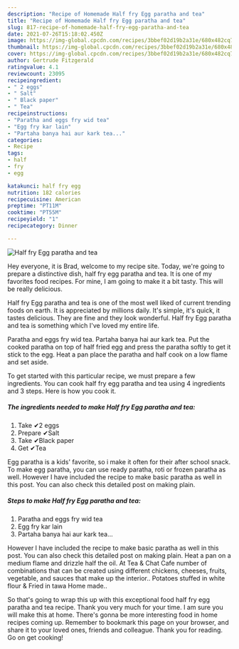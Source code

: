 ```yaml
---
description: "Recipe of Homemade Half fry Egg paratha and tea"
title: "Recipe of Homemade Half fry Egg paratha and tea"
slug: 817-recipe-of-homemade-half-fry-egg-paratha-and-tea
date: 2021-07-26T15:18:02.450Z
image: https://img-global.cpcdn.com/recipes/3bbef02d19b2a31e/680x482cq70/half-fry-egg-paratha-and-tea-recipe-main-photo.jpg
thumbnail: https://img-global.cpcdn.com/recipes/3bbef02d19b2a31e/680x482cq70/half-fry-egg-paratha-and-tea-recipe-main-photo.jpg
cover: https://img-global.cpcdn.com/recipes/3bbef02d19b2a31e/680x482cq70/half-fry-egg-paratha-and-tea-recipe-main-photo.jpg
author: Gertrude Fitzgerald
ratingvalue: 4.1
reviewcount: 23095
recipeingredient:
- " 2 eggs"
- " Salt"
- " Black paper"
- " Tea"
recipeinstructions:
- "Paratha and eggs fry wid tea"
- "Egg fry kar lain"
- "Partaha banya hai aur kark tea..."
categories:
- Recipe
tags:
- half
- fry
- egg

katakunci: half fry egg 
nutrition: 182 calories
recipecuisine: American
preptime: "PT11M"
cooktime: "PT55M"
recipeyield: "1"
recipecategory: Dinner

---
```



![Half fry Egg paratha and tea](https://img-global.cpcdn.com/recipes/3bbef02d19b2a31e/680x482cq70/half-fry-egg-paratha-and-tea-recipe-main-photo.jpg)

Hey everyone, it is Brad, welcome to my recipe site. Today, we're going to prepare a distinctive dish, half fry egg paratha and tea. It is one of my favorites food recipes. For mine, I am going to make it a bit tasty. This will be really delicious.

Half fry Egg paratha and tea is one of the most well liked of current trending foods on earth. It is appreciated by millions daily. It's simple, it's quick, it tastes delicious. They are fine and they look wonderful. Half fry Egg paratha and tea is something which I've loved my entire life.

Paratha and eggs fry wid tea. Partaha banya hai aur kark tea. Put the cooked paratha on top of half fried egg and press the paratha softly to get it stick to the egg. Heat a pan place the paratha and half cook on a low flame and set aside.


To get started with this particular recipe, we must prepare a few ingredients. You can cook half fry egg paratha and tea using 4 ingredients and 3 steps. Here is how you cook it.

<!--inarticleads1-->

##### The ingredients needed to make Half fry Egg paratha and tea:

1. Take  ✔2 eggs
1. Prepare  ✔Salt
1. Take  ✔Black paper
1. Get  ✔Tea


Egg paratha is a kids&#39; favorite, so i make it often for their after school snack. To make egg paratha, you can use ready paratha, roti or frozen paratha as well. However I have included the recipe to make basic paratha as well in this post. You can also check this detailed post on making plain. 

<!--inarticleads2-->

##### Steps to make Half fry Egg paratha and tea:

1. Paratha and eggs fry wid tea
1. Egg fry kar lain
1. Partaha banya hai aur kark tea...


However I have included the recipe to make basic paratha as well in this post. You can also check this detailed post on making plain. Heat a pan on a medium flame and drizzle half the oil. At Tea &amp; Chat Cafe number of combinations that can be created using different chickens, cheeses, fruits, vegetable, and sauces that make up the interior.. Potatoes stuffed in white flour &amp; Fried in tawa Home made.. 

So that's going to wrap this up with this exceptional food half fry egg paratha and tea recipe. Thank you very much for your time. I am sure you will make this at home. There's gonna be more interesting food in home recipes coming up. Remember to bookmark this page on your browser, and share it to your loved ones, friends and colleague. Thank you for reading. Go on get cooking!
